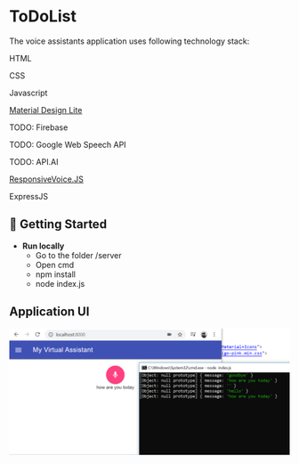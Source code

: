 # ToDoList
The voice assistants application uses following technology stack: 

HTML

CSS

Javascript

[Material Design Lite](https://getmdl.io/components/index.html)

TODO: Firebase

TODO: Google Web Speech API

TODO: API.AI

[ResponsiveVoice.JS](https://responsivevoice.org/api/)

ExpressJS

## 🏃 Getting Started 
- **Run locally**
  - Go to the folder /server
  - Open cmd
  - npm install
  - node index.js
  
## Application UI
![alt text](https://github.com/nthanhtrung269/VoiceAssistants/blob/master/readme-images/01.PNG?raw=true)
